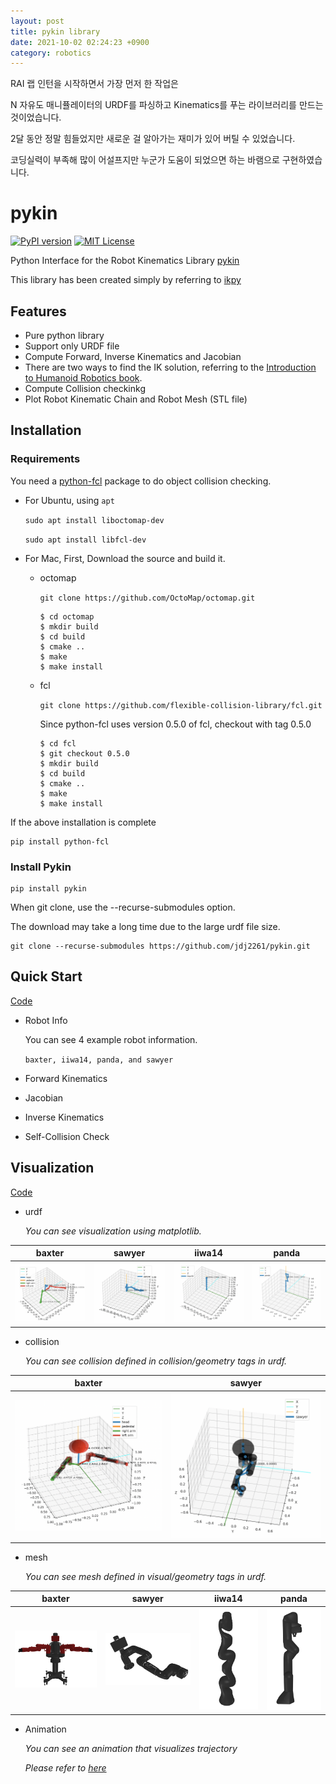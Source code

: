 ```yaml
---
layout: post
title: pykin library 
date: 2021-10-02 02:24:23 +0900
category: robotics
---
```

RAI 랩 인턴을 시작하면서 가장 먼저 한 작업은

N 자유도 매니퓰레이터의 URDF를 파싱하고 Kinematics를 푸는 라이브러리를 만드는 것이었습니다.

2달 동안 정말 힘들었지만 새로운 걸 알아가는 재미가 있어 버틸 수 있었습니다.

코딩실력이 부족해 많이 어설프지만 누군가 도움이 되었으면 하는 바램으로 구현하였습니다.

# pykin

[![PyPI version](https://badge.fury.io/py/pykin.svg)](https://badge.fury.io/py/pykin)  [![MIT License](http://img.shields.io/badge/license-MIT-blue.svg?style=flat)](LICENSE)

Python Interface for the Robot Kinematics Library <a href="https://jdj2261.github.io/pykin/" target="_blank">pykin</a>

This library has been created simply by referring to <a href="https://github.com/Phylliade/ikpy.git)" target="_blank">ikpy</a>

## Features

- Pure python library
- Support only URDF file
- Compute Forward, Inverse Kinematics and Jacobian
- There are two ways to find the IK solution, referring to the [Introduction to Humanoid Robotics book](https://link.springer.com/book/10.1007/978-3-642-54536-8).
- Compute Collision checkinkg
- Plot Robot Kinematic Chain and Robot Mesh (STL file)

## Installation

### Requirements

You need a <a href="https://github.com/BerkeleyAutomation/python-fcl)" target="_blank">python-fcl</a> package to do object collision checking.

- For Ubuntu, using  `apt`

  `sudo apt install liboctomap-dev`

  `sudo apt install libfcl-dev`
- For Mac, First, Download the source and build it.

  - octomap

    `git clone https://github.com/OctoMap/octomap.git`

    ~~~
    $ cd octomap
    $ mkdir build
    $ cd build
    $ cmake ..
    $ make
    $ make install
    ~~~
  - fcl

    `git clone https://github.com/flexible-collision-library/fcl.git`

    Since python-fcl uses version 0.5.0 of fcl, checkout with tag 0.5.0

    ~~~
    $ cd fcl
    $ git checkout 0.5.0
    $ mkdir build
    $ cd build
    $ cmake ..
    $ make
    $ make install
    ~~~

If the above installation is complete

~~~
pip install python-fcl
~~~

### Install Pykin

~~~
pip install pykin
~~~

When git clone, use the --recurse-submodules option.

The download may take a long time due to the large urdf file size.

~~~
git clone --recurse-submodules https://github.com/jdj2261/pykin.git
~~~

## Quick Start

<a href="https://github.com/jdj2261/pykin/tree/main/example" target="_blank">Code</a>

- Robot Info

  You can see 4 example robot information.

  `baxter, iiwa14, panda, and sawyer`
- Forward Kinematics
- Jacobian
- Inverse Kinematics
- Self-Collision Check

## Visualization

<a href="https://github.com/jdj2261/pykin/tree/main/example" target="_blank">Code</a>

- urdf

  *You can see visualization using matplotlib.*


|                        baxter                        |                        sawyer                        |                        iiwa14                        |                        panda                        |
| :-----------------------------------------------------: | :-----------------------------------------------------: | :-----------------------------------------------------: | :---------------------------------------------------: |
| ![baxter](/public/img/2021-10-02-robotics-baxter.png) | ![sawyer](/public/img/2021-10-02-robotics-sawyer.png) | ![iiwa14](/public/img/2021-10-02-robotics-iiwa14.png) | ![panda](/public/img/2021-10-02-robotics-panda.png) |

- collision

  *You can see collision defined in collision/geometry tags in urdf.*


|                             baxter                             |                             sawyer                             |
| :---------------------------------------------------------------: | :---------------------------------------------------------------: |
| ![baxter](/public/img/2021-10-02-robotics-baxter_collision.png) | ![baxter](/public/img/2021-10-02-robotics-sawyer_collision.png) |

- mesh

  *You can see  mesh defined in visual/geometry tags in urdf.*


|                           baxter                           |                           sawyer                           |                           iiwa14                           |                           panda                           |
| :----------------------------------------------------------: | :----------------------------------------------------------: | :----------------------------------------------------------: | :---------------------------------------------------------: |
| ![baxter](/public/img/2021-10-02-robotics-baxter_mesh.png) | ![baxter](/public/img/2021-10-02-robotics-sawyer_mesh.png) | ![baxter](/public/img/2021-10-02-robotics-iiwa14_mesh.png) | ![baxter](/public/img/2021-10-02-robotics-panda_mesh.png) |

- Animation

  *You can see an animation that visualizes trajectory*

  *Please refer to  <a href="https://github.com/jdj2261/pykin/blob/main/example/visualization/robot_animation_test.py" target="_blank">here</a>*

